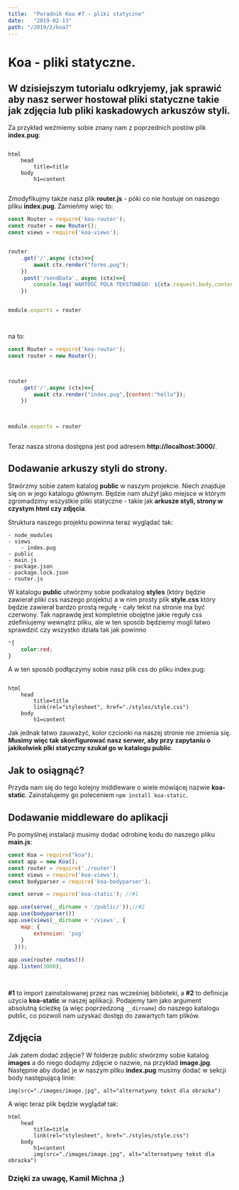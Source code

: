 ```yaml
---
title:  "Poradnik Koa #7 - pliki statyczne"
date:   "2019-02-13"
path: "/2019/2/koa7"
---
```

# Koa - pliki statyczne.
## W dzisiejszym tutorialu odkryjemy, jak sprawić aby nasz serwer hostował pliki statyczne takie jak zdjęcia lub pliki kaskadowych arkuszów styli.

Za przykład weźmiemy sobie znany nam z poprzednich postów plik __index.pug__:
```pug

html
    head
        title=title
    body
        h1=content


```
Zmodyfikujmy także nasz plik __router.js__ - póki co nie hostuje on naszego pliku __index.pug__. Zamieńmy więc to:
```javascript
const Router = require('koa-router');
const router = new Router();
const views = require('koa-views');


router
    .get('/',async (ctx)=>{
        await ctx.render("forms.pug");
    })
    .post('/sendData', async (ctx)=>{
        console.log(`WARTOŚĆ POLA TEKSTOWEGO: ${ctx.request.body.content}`)
    })


module.exports = router




```
na to:
``` js
const Router = require('koa-router');
const router = new Router();



router
    .get('/',async (ctx)=>{
        await ctx.render("index.pug",{content:"hello"});
    })
    


module.exports = router



```
Teraz nasza strona dostępna jest pod adresem __http://localhost:3000/__. 
## Dodawanie arkuszy styli do strony.
Stwórzmy sobie zatem katalog __public__ w naszym projekcie. Niech znajduje się on w jego katalogu głównym. Będzie nam służył jako miejsce w którym zgromadzimy wszystkie pliki statyczne - takie jak __arkusze styli, strony w czystym html czy zdjęcia__.

Struktura naszego projektu powinna teraz wyglądać tak:
``` text
- node_modules
- views
    - index.pug
- public
- main.js
- package.json
- package.lock.json
- router.js

```
W katalogu __public__ utwórzmy sobie podkatalog __styles__ (który będzie zawierał pliki css naszego projektu) a w nim prosty plik __style.css__ który będzie zawierał bardzo prostą regułę - cały tekst na stronie ma być czerwony. Tak naprawdę jest kompletnie obojętne jakie reguły css zdefiniujemy wewnątrz pliku, ale w ten sposób będziemy mogli łatwo sprawdzić czy wszystko działa tak jak powinno
```css
*{
    color:red;
}

```
A w ten sposób podłączymy sobie nasz plik css do pliku index.pug:
```pug

html
    head
        title=title
        link(rel="stylesheet", href="./styles/style.css")
    body
        h1=content

```
Jak jednak łatwo zauważyć, kolor czcionki na naszej stronie nie zmienia się. __Musimy więc tak skonfigurować nasz serwer, aby przy zapytaniu o jakikolwiek plki statyczny szukał go w katalogu public__.
## Jak to osiągnąć?
Przyda nam się do tego kolejny middleware o wiele mówiącej nazwie __koa-static__. Zainstalujemy go poleceniem `npm install koa-static`.
## Dodawanie middleware do aplikacji
Po pomyślnej instalacji musimy dodać odrobinę kodu do naszego pliku __main.js__:
```js
const Koa = require("koa");
const app = new Koa();
const router = require('./router')
const views = require('koa-views');
const bodyparser = require('koa-bodyparser');

const serve = require('koa-static'); //#1

app.use(serve(__dirname + '/public/'));//#2
app.use(bodyparser())
app.use(views(__dirname + '/views', {
    map: {
        extension: 'pug' 
    }
  }));
  
app.use(router.routes())
app.listen(3000);
    



```
__#1__ to import zainstalowanej przez nas wcześniej biblioteki, a __#2__ to definicja użycia __koa-static__ w naszej aplikacji. Podajemy tam jako argument absolutną ścieżkę (a więc poprzedzoną `__dirname`) do naszego katalogu public, co pozwoli nam uzyskać dostęp do zawartych tam plików.
## Zdjęcia
Jak zatem dodać zdjęcie? W folderze public stwórzmy sobie katalog __images__ a do niego dodajmy zdjęcie o nazwie, na przykład __image.jpg__. Następnie aby dodać je w naszym pliku __index.pug__ musimy dodać w sekcji body następującą linie:
```pug
img(src="./images/image.jpg", alt="alternatywny tekst dla obrazka")

```
A więc teraz plik będzie wyglądał tak: 
```pug
html
    head
        title=title
        link(rel="stylesheet", href="./styles/style.css")
    body
        h1=content
        img(src="./images/image.jpg", alt="alternatywny tekst dla obrazka")

```
### Dzięki za uwagę, Kamil Michna ;)